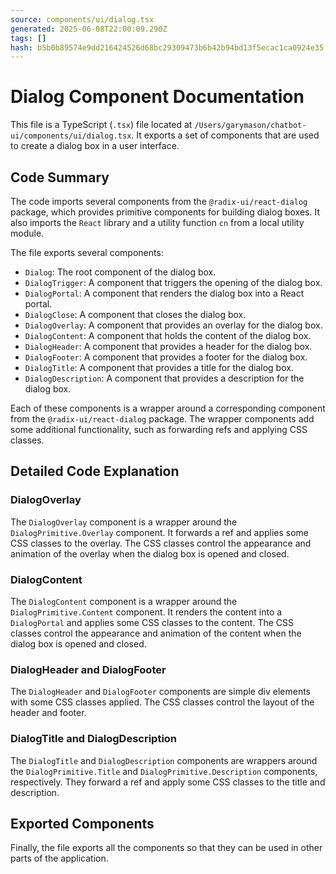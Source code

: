 ```yaml
---
source: components/ui/dialog.tsx
generated: 2025-06-08T22:00:09.290Z
tags: []
hash: b5b0b89574e9dd216424526d68bc29309473b6b42b94bd13f5ecac1ca0924e35
---
```


# Dialog Component Documentation

This file is a TypeScript (`.tsx`) file located at `/Users/garymason/chatbot-ui/components/ui/dialog.tsx`. It exports a set of components that are used to create a dialog box in a user interface.

## Code Summary

The code imports several components from the `@radix-ui/react-dialog` package, which provides primitive components for building dialog boxes. It also imports the `React` library and a utility function `cn` from a local utility module.

The file exports several components:

- `Dialog`: The root component of the dialog box.
- `DialogTrigger`: A component that triggers the opening of the dialog box.
- `DialogPortal`: A component that renders the dialog box into a React portal.
- `DialogClose`: A component that closes the dialog box.
- `DialogOverlay`: A component that provides an overlay for the dialog box.
- `DialogContent`: A component that holds the content of the dialog box.
- `DialogHeader`: A component that provides a header for the dialog box.
- `DialogFooter`: A component that provides a footer for the dialog box.
- `DialogTitle`: A component that provides a title for the dialog box.
- `DialogDescription`: A component that provides a description for the dialog box.

Each of these components is a wrapper around a corresponding component from the `@radix-ui/react-dialog` package. The wrapper components add some additional functionality, such as forwarding refs and applying CSS classes.

## Detailed Code Explanation

### DialogOverlay

The `DialogOverlay` component is a wrapper around the `DialogPrimitive.Overlay` component. It forwards a ref and applies some CSS classes to the overlay. The CSS classes control the appearance and animation of the overlay when the dialog box is opened and closed.

### DialogContent

The `DialogContent` component is a wrapper around the `DialogPrimitive.Content` component. It renders the content into a `DialogPortal` and applies some CSS classes to the content. The CSS classes control the appearance and animation of the content when the dialog box is opened and closed.

### DialogHeader and DialogFooter

The `DialogHeader` and `DialogFooter` components are simple div elements with some CSS classes applied. The CSS classes control the layout of the header and footer.

### DialogTitle and DialogDescription

The `DialogTitle` and `DialogDescription` components are wrappers around the `DialogPrimitive.Title` and `DialogPrimitive.Description` components, respectively. They forward a ref and apply some CSS classes to the title and description.

## Exported Components

Finally, the file exports all the components so that they can be used in other parts of the application.
